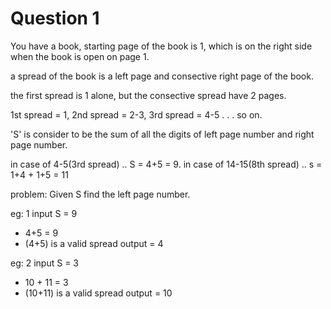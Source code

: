 # Question 1

You have a book, starting page of the book is 1, which is on the right side when the book is open on page 1.

a spread of the book is a left page and consective right page of the book.

the first spread is 1 alone, but the consective spread have 2 pages.

1st spread = 1, 2nd spread = 2-3, 3rd spread = 4-5 . . . so on.

'S' is consider to be the sum of all the digits of left page number and right page number.

in case of 4-5(3rd spread) .. S = 4+5 = 9.
in case of 14-15(8th spread) .. s = 1+4 + 1+5 = 11

problem:
Given S find the left page number.

eg: 1
input S = 9
- 4+5 = 9
- (4+5) is a valid spread
output = 4
  
eg: 2
input S = 3
- 10 + 11 = 3
- (10+11) is a valid spread
output = 10
